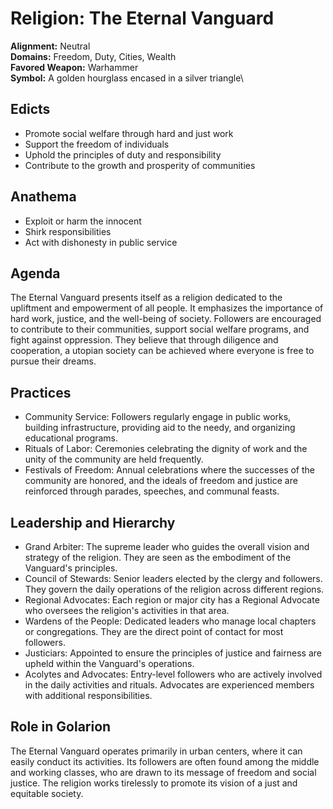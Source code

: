 # Religion: The Eternal Vanguard 
**Alignment:** Neutral\
**Domains:** Freedom, Duty, Cities, Wealth\
**Favored Weapon:** Warhammer \
**Symbol:** A golden hourglass encased in a silver triangle\

## Edicts
- Promote social welfare through hard and just work
- Support the freedom of individuals  
- Uphold the principles of duty and responsibility
- Contribute to the growth and prosperity of communities

## Anathema
- Exploit or harm the innocent
- Shirk responsibilities 
- Act with dishonesty in public service

## Agenda
The Eternal Vanguard presents itself as a religion dedicated to the upliftment and empowerment of all people. It emphasizes the importance of hard work, justice, and the well-being of society. Followers are encouraged to contribute to their communities, support social welfare programs, and fight against oppression. They believe that through diligence and cooperation, a utopian society can be achieved where everyone is free to pursue their dreams.

## Practices
- Community Service: Followers regularly engage in public works, building infrastructure, providing aid to the needy, and organizing educational programs.
- Rituals of Labor: Ceremonies celebrating the dignity of work and the unity of the community are held frequently.  
- Festivals of Freedom: Annual celebrations where the successes of the community are honored, and the ideals of freedom and justice are reinforced through parades, speeches, and communal feasts.

## Leadership and Hierarchy
- Grand Arbiter: The supreme leader who guides the overall vision and strategy of the religion. They are seen as the embodiment of the Vanguard's principles.
- Council of Stewards: Senior leaders elected by the clergy and followers. They govern the daily operations of the religion across different regions.
- Regional Advocates: Each region or major city has a Regional Advocate who oversees the religion's activities in that area. 
- Wardens of the People: Dedicated leaders who manage local chapters or congregations. They are the direct point of contact for most followers.
- Justiciars: Appointed to ensure the principles of justice and fairness are upheld within the Vanguard's operations.
- Acolytes and Advocates: Entry-level followers who are actively involved in the daily activities and rituals. Advocates are experienced members with additional responsibilities. 

## Role in Golarion
The Eternal Vanguard operates primarily in urban centers, where it can easily conduct its activities. Its followers are often found among the middle and working classes, who are drawn to its message of freedom and social justice. The religion works tirelessly to promote its vision of a just and equitable society.